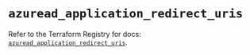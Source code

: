 # `azuread_application_redirect_uris`

Refer to the Terraform Registry for docs: [`azuread_application_redirect_uris`](https://registry.terraform.io/providers/hashicorp/azuread/2.50.0/docs/resources/application_redirect_uris).

